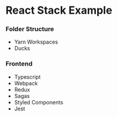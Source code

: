 # React Stack Example

### Folder Structure
- Yarn Workspaces
- Ducks

### Frontend
- Typescript
- Webpack
- Redux
- Sagas
- Styled Components
- Jest
